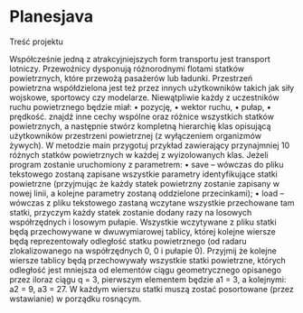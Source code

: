 # Planesjava

Treść projektu

Współcześnie jedną z atrakcyjniejszych form transportu jest transport lotniczy. Przewoźnicy dysponują różnorodnymi flotami statków powietrznych, które przewożą pasażerów lub ładunki. Przestrzeń powietrzna współdzielona jest też przez innych użytkowników
takich jak siły wojskowe, sportowcy czy modelarze. 
Niewątpliwie każdy z uczestników ruchu powietrznego będzie miał:
• pozycję,
• wektor ruchu,
• pułap,
• prędkość.
znajdź inne cechy wspólne oraz różnice wszystkich statków powietrznych, a następnie
stwórz kompletną hierarchię klas opisującą użytkowników przestrzeni powietrznej (z wyłączeniem organizmów żywych).
W metodzie main przygotuj przykład zawierający przynajmniej 10 różnych statków
powietrznych w każdej z wyizolowanych klas. Jeżeli program zostanie uruchomiony z
parametrem:
• save – wówczas do pliku tekstowego zostaną zapisane wszystkie parametry identyfikujące statki powietrzne (przyjmując że każdy statek powietrzny zostanie zapisany
w nowej linii, a kolejne parametry zostaną oddzielone przecinkami);
• load <par> – wówczas z pliku tekstowego zastaną wczytane wszystkie przechowane tam statki, przyczym każdy statek zostanie dodany <par> razy na losowych
współrzędnych i losowym pułapie.
Wszystkie wczytywane z pliku statki będą przechowywane w dwuwymiarowej tablicy,
której kolejne wiersze będą reprezentowały odległość statku powietrznego (od radaru zlokalizowanego na współrzędnych 0, 0 i pułapie 0). Przyjmij że kolejne wiersze tablicy będą
przechowywały wszystkie statki powietrzne, których odległość jest mniejsza od elementów
ciągu geometrycznego opisanego przez iloraz ciągu q = 3, pierwszym elementem będzie
a1 = 3, a kolejnymi: a2 = 9, a3 = 27. W każdym wierszu statki muszą zostać posortowane
(przez wstawianie) w porządku rosnącym.

